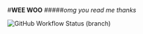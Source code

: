 #**WEE WOO**
#####_omg you read me thanks_

![GitHub Workflow Status (branch)](https://img.shields.io/github/actions/workflow/status/40590148/sem/main.yml?branch=master)
